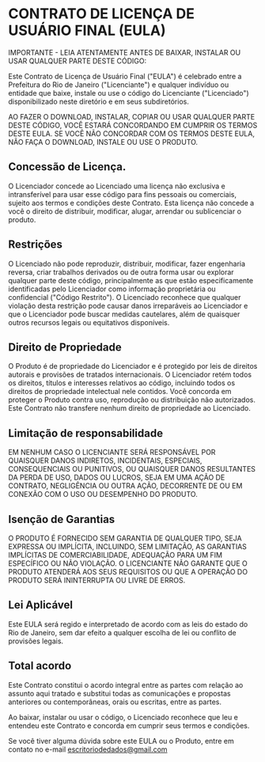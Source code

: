 # CONTRATO DE LICENÇA DE USUÁRIO FINAL (EULA)

IMPORTANTE - LEIA ATENTAMENTE ANTES DE BAIXAR, INSTALAR OU USAR QUALQUER PARTE DESTE CÓDIGO:

Este Contrato de Licença de Usuário Final ("EULA") é celebrado entre a Prefeitura do Rio de Janeiro ("Licenciante") e qualquer indivíduo ou entidade que baixe, instale ou use o código do Licenciante ("Licenciado") disponibilizado neste diretório e em seus subdiretórios.

AO FAZER O DOWNLOAD, INSTALAR, COPIAR OU USAR QUALQUER PARTE DESTE CÓDIGO, VOCÊ ESTARÁ CONCORDANDO EM CUMPRIR OS TERMOS DESTE EULA. SE VOCÊ NÃO CONCORDAR COM OS TERMOS DESTE EULA, NÃO FAÇA O DOWNLOAD, INSTALE OU USE O PRODUTO.


## Concessão de Licença.

O Licenciador concede ao Licenciado uma licença não exclusiva e intransferível para usar esse código para fins pessoais ou comerciais, sujeito aos termos e condições deste Contrato. Esta licença não concede a você o direito de distribuir, modificar, alugar, arrendar ou sublicenciar o produto.


## Restrições

O Licenciado não pode reproduzir, distribuir, modificar,  fazer engenharia reversa, criar trabalhos derivados ou de outra forma usar ou explorar qualquer parte deste código, principalmente as que estão especificamente identificadas pelo Licenciador como informação proprietária ou confidencial ("Código Restrito"). O Licenciado reconhece que qualquer violação desta restrição pode causar danos irreparáveis ​​ao Licenciador e que o Licenciador pode buscar medidas cautelares, além de quaisquer outros recursos legais ou equitativos disponíveis.


## Direito de Propriedade

O Produto é de propriedade do Licenciador e é protegido por leis de direitos autorais e provisões de tratados internacionais. O Licenciador retém todos os direitos, títulos e interesses relativos ao código, incluindo todos os direitos de propriedade intelectual nele contidos. Você concorda em proteger o Produto contra uso, reprodução ou distribuição não autorizados. Este Contrato não transfere nenhum direito de propriedade ao Licenciado.


## Limitação de responsabilidade

EM NENHUM CASO O LICENCIANTE SERÁ RESPONSÁVEL POR QUAISQUER DANOS INDIRETOS, INCIDENTAIS, ESPECIAIS, CONSEQUENCIAIS OU PUNITIVOS, OU QUAISQUER DANOS RESULTANTES DA PERDA DE USO, DADOS OU LUCROS, SEJA EM UMA AÇÃO DE CONTRATO, NEGLIGÊNCIA OU OUTRA AÇÃO, DECORRENTE DE OU EM CONEXÃO COM O USO OU DESEMPENHO DO PRODUTO.


## Isenção de Garantias

O PRODUTO É FORNECIDO SEM GARANTIA DE QUALQUER TIPO, SEJA EXPRESSA OU IMPLÍCITA, INCLUINDO, SEM LIMITAÇÃO, AS GARANTIAS IMPLÍCITAS DE COMERCIABILIDADE, ADEQUAÇÃO PARA UM FIM ESPECÍFICO OU NÃO VIOLAÇÃO. O LICENCIANTE NÃO GARANTE QUE O PRODUTO ATENDERÁ AOS SEUS REQUISITOS OU QUE A OPERAÇÃO DO PRODUTO SERÁ ININTERRUPTA OU LIVRE DE ERROS.


## Lei Aplicável

Este EULA será regido e interpretado de acordo com as leis do estado do Rio de Janeiro, sem dar efeito a qualquer escolha de lei ou conflito de provisões legais.


## Total acordo

Este Contrato constitui o acordo integral entre as partes com relação ao assunto aqui tratado e substitui todas as comunicações e propostas anteriores ou contemporâneas, orais ou escritas, entre as partes.


Ao baixar, instalar ou usar o código, o Licenciado reconhece que leu e entendeu este Contrato e concorda em cumprir seus termos e condições.

Se você tiver alguma dúvida sobre este EULA ou o Produto, entre em contato no e-mail escritoriodedados@gmail.com
